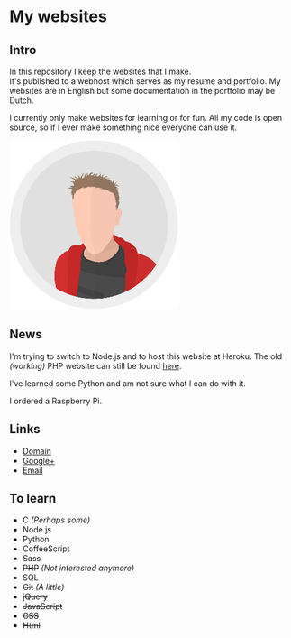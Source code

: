 # My websites

## Intro

In this repository I keep the websites that I make.  
It's published to a webhost which serves as my resume and portfolio.
My websites are in English but some documentation in the portfolio may be Dutch.

I currently only make websites for learning or for fun.
All my code is open source, so if I ever make something nice everyone can use it.

![My personal logo](public/assets/images/other/logo.png)

## News

I'm trying to switch to Node.js and to host this website at Heroku.
The old _(working)_ PHP website can still be found [here](https://www.lukaas33.esy.es).

I've learned some Python and am not sure what I can do with it.

I ordered a Raspberry Pi.

## Links

-   [Domain](https://www.lukaas33.com)
-   [Google+](https://plus.google.com/u/0/+LucasvanOsenbruggen)
-   [Email](mailto:lukaas9000@gmail.com)

## To learn

-   C _(Perhaps some)_
-   Node.js
-   Python
-   CoffeeScript
-   ~~Sass~~
-   ~~PHP~~ _(Not interested anymore)_
-   ~~SQL~~
-   ~~Git~~ _(A little)_
-   ~~jQuery~~
-   ~~JavaScript~~
-   ~~CSS~~
-   ~~Html~~
